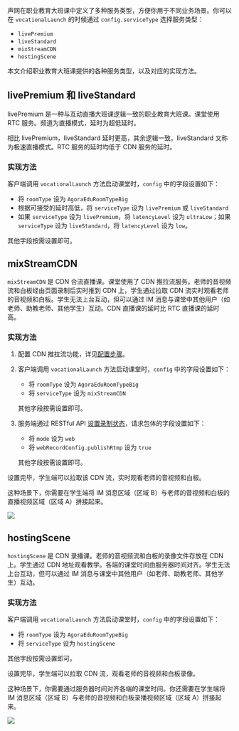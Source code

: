 声网在职业教育大班课中定义了多种服务类型，方便你用于不同业务场景。你可以在 `vocationalLaunch` 的时候通过 `config.serviceType` 选择服务类型：

- `livePremium`
- `liveStandard`
- `mixStreamCDN`
- `hostingScene`

本文介绍职业教育大班课提供的各种服务类型，以及对应的实现方法。

## livePremium 和 liveStandard

livePremium 是一种与互动直播大班课逻辑一致的职业教育大班课。课堂使用 RTC 服务。频道为直播模式，延时为超低延时。

相比 livePremium，liveStandard 延时更高，其余逻辑一致。liveStandard 又称为极速直播模式。RTC 服务的延时均低于 CDN 服务的延时。

### 实现方法

客户端调用 `vocationalLaunch` 方法启动课堂时，`config` 中的字段设置如下：

- 将 `roomType` 设为 `AgoraEduRoomTypeBig`
- 根据可接受的延时高低，将 `serviceType` 设为 `livePremium` 或 `liveStandard`
- 如果 `serviceType` 设为 `livePremium`，将 `latencyLevel` 设为 `ultraLow`；如果 `serviceType` 设为 `liveStandard`，将 `latencyLevel` 设为 `low`。

其他字段按需设置即可。

## mixStreamCDN

`mixStreamCDN` 是 CDN 合流直播课。课堂使用了 CDN 推拉流服务。老师的音视频流和白板经由页面录制后实时推到 CDN 上，学生通过拉取 CDN 流实时观看老师的音视频和白板。学生无法上台互动，但可以通过 IM 消息与课堂中其他用户（如老师、助教老师、其他学生）互动。CDN 直播课的延时比 RTC 直播课的延时高。

### 实现方法

1. 配置 CDN 推拉流功能，详见[配置步骤](./agora_class_configure?platform=iOS#配置-cdn-推拉流功能)。
2. 客户端调用 `vocationalLaunch` 方法启动课堂时，`config` 中的字段设置如下：

    - 将 `roomType` 设为 `AgoraEduRoomTypeBig`
    - 将 `serviceType` 设为 `mixStreamCDN`

    其他字段按需设置即可。

3. 服务端通过 RESTful API [设置录制状态](./agora_class_restful_api?platform=All%20Platforms#设置录制状态)，请求包体的字段设置如下：

    - 将 `mode` 设为 `web`
    - 将 `webRecordConfig.publishRtmp` 设为 `true`

    其他字段按需设置即可。


设置完毕，学生端可以拉取该 CDN 流，实时观看老师的音视频和白板。

这种场景下，你需要在学生端将 IM 消息区域（区域 B）与老师的音视频和白板的直播视频区域（区域 A）拼接起来。

![](https://web-cdn.agora.io/docs-files/1659949727363)


## hostingScene

`hostingScene` 是 CDN 录播课。老师的音视频流和白板的录像文件存放在 CDN 上。学生通过 CDN 地址观看教学。各端的课堂时间由服务器时间对齐。学生无法上台互动，但可以通过 IM 消息与课堂中其他用户（如老师、助教老师、其他学生）互动。

### 实现方法

客户端调用 `vocationalLaunch` 方法启动课堂时，`config` 中的字段设置如下：

- 将 `roomType` 设为 `AgoraEduRoomTypeBig`
- 将 `serviceType` 设为 `hostingScene`

其他字段按需设置即可。

设置完毕，学生端可以拉取 CDN 流，观看老师的音视频和白板录像。

这种场景下，你需要通过服务器时间对齐各端的课堂时间。你还需要在学生端将 IM 消息区域（区域 B）与老师的音视频和白板录播视频区域（区域 A）拼接起来。

![](https://web-cdn.agora.io/docs-files/1659949727363)
